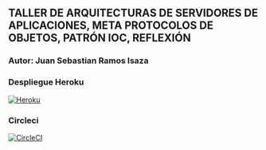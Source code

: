 ## TALLER DE ARQUITECTURAS DE SERVIDORES DE APLICACIONES, META PROTOCOLOS DE OBJETOS, PATRÓN IOC, REFLEXIÓN

### Autor: Juan Sebastian Ramos Isaza

### Despliegue Heroku
[![Heroku](https://www.herokucdn.com/deploy/button.png)](https://infinite-bastion-95846.herokuapp.com/)

### Circleci
[![CircleCI](https://circleci.com/gh/jsr25/Taller2Arep.svg?style=svg)]()


